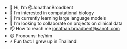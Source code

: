 - 👋 Hi, I’m @JonathanBroadbent
- 👀 I’m interested in computational biology
- 🌱 I’m currently learning large language models
- 💞️ I’m looking to collaborate on projects on clinical data
- 📫 How to reach me jonathan.broadbent@sanofi.com
- 😄 Pronouns: he/him
- ⚡ Fun fact: I grew up in Thailand!

<!---
JonathanBroadbent/JonathanBroadbent is a ✨ special ✨ repository because its `README.md` (this file) appears on your GitHub profile.
You can click the Preview link to take a look at your changes.
--->
